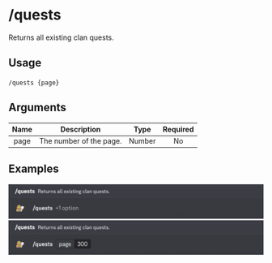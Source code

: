 # /quests

Returns all existing clan quests.

## Usage

```
/quests {page}
```

## Arguments

| Name | Description             | Type   | Required |
| :--: | :---------------------: | :----: | :------: |
| page | The number of the page. | Number | No       |

## Examples

<img src="../_media/examples/quests-0.png" class="rounded-corners" draggable="false">\
<img src="../_media/examples/quests-1.png" class="rounded-corners" draggable="false">